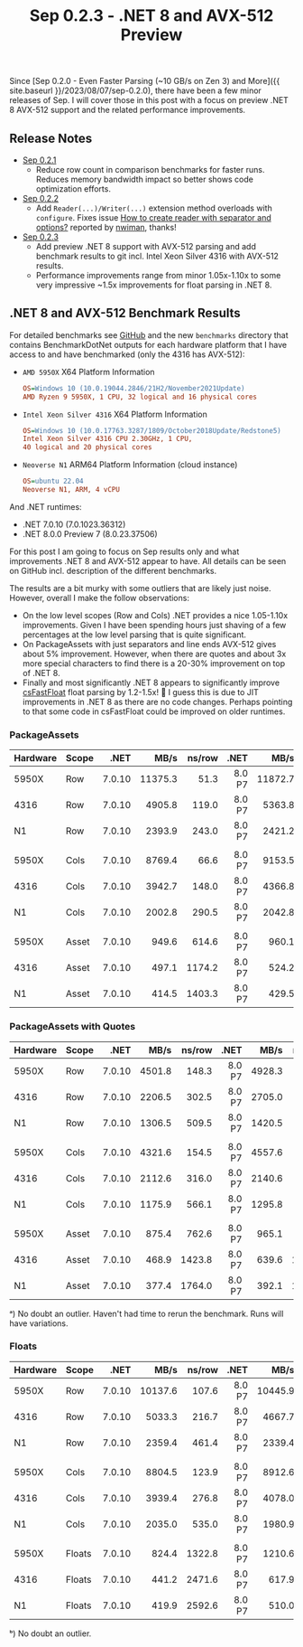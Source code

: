 ﻿---
layout: post
title: Sep 0.2.3 - .NET 8 and AVX-512 Preview
---

Since [Sep 0.2.0 - Even Faster Parsing (~10 GB/s on Zen 3) and More]({{
site.baseurl }}/2023/08/07/sep-0.2.0), there have been a few minor releases of
Sep. I will cover those in this post with a focus on preview .NET 8 AVX-512
support and the related performance improvements.

## Release Notes

 * [Sep 0.2.1](https://github.com/nietras/Sep/releases/tag/v0.2.1)
   * Reduce row count in comparison benchmarks for faster runs. Reduces memory
     bandwidth impact so better shows code optimization efforts.
 * [Sep 0.2.2](https://github.com/nietras/Sep/releases/tag/v0.2.2)
   * Add `Reader(...)/Writer(...)` extension method overloads with `configure`.
     Fixes issue [How to create reader with separator and
     options?](https://github.com/nietras/Sep/issues/20) reported by
     [nwiman](https://github.com/nwiman), thanks!
 * [Sep 0.2.3](https://github.com/nietras/Sep/releases/tag/v0.2.3)
   * Add preview .NET 8 support with AVX-512 parsing and add benchmark results
     to git incl. Intel Xeon Silver 4316 with AVX-512 results.
   * Performance improvements range from minor 1.05x-1.10x to some very
     impressive ~1.5x improvements for float parsing in .NET 8.

## .NET 8 and AVX-512 Benchmark Results
For detailed benchmarks see [GitHub](https://github.com/nietras/Sep) and the new
`benchmarks` directory that contains BenchmarkDotNet outputs for each hardware
platform that I have access to and have benchmarked (only the 4316 has AVX-512):

* `AMD 5950X` X64 Platform Information
  ``` ini
  OS=Windows 10 (10.0.19044.2846/21H2/November2021Update)
  AMD Ryzen 9 5950X, 1 CPU, 32 logical and 16 physical cores
  ```
* `Intel Xeon Silver 4316` X64 Platform Information
  ``` ini
  OS=Windows 10 (10.0.17763.3287/1809/October2018Update/Redstone5)
  Intel Xeon Silver 4316 CPU 2.30GHz, 1 CPU, 
  40 logical and 20 physical cores
  ```
* `Neoverse N1` ARM64 Platform Information (cloud instance)
  ```ini
  OS=ubuntu 22.04
  Neoverse N1, ARM, 4 vCPU
  ```

And .NET runtimes:
 * .NET 7.0.10 (7.0.1023.36312)
 * .NET 8.0.0 Preview 7 (8.0.23.37506)

For this post I am going to focus on Sep results only and what improvements .NET
8 and AVX-512 appear to have. All details can be seen on GitHub incl.
description of the different benchmarks. 

The results are a bit murky with some outliers that are likely just noise.
However, overall I make the follow observations:

 * On the low level scopes (Row and Cols) .NET provides a nice 1.05-1.10x
   improvements. Given I have been spending hours just shaving of a few
   percentages at the low level parsing that is quite significant.
 * On PackageAssets with just separators and line ends AVX-512 gives about 5%
   improvement. However, when there are quotes and about 3x more special
   characters to find there is a 20-30% improvement on top of .NET 8.
 * Finally and most significantly .NET 8 appears to significantly improve
   [csFastFloat](https://github.com/CarlVerret/csFastFloat) float parsing by
   1.2-1.5x! 🚀 I guess this is due to JIT improvements in .NET 8 as there are no
   code changes. Perhaps pointing to that some code in csFastFloat could be
   improved on older runtimes.

### PackageAssets 

|  Hardware | Scope | .NET   |    MB/s | ns/row | .NET   |    MB/s | ns/row | Speedup |
|---------- |------ | ------:|--------:|-------:| ------:|--------:|-------:| -------:|
| 5950X     |   Row | 7.0.10 | 11375.3 |   51.3 | 8.0 P7 | 11872.7 |   49.2 |    1.04 |
| 4316      |   Row | 7.0.10 |  4905.8 |  119.0 | 8.0 P7 |  5363.8 |  108.8 |    1.09 |
| N1        |   Row | 7.0.10 |  2393.9 |  243.0 | 8.0 P7 |  2421.2 |  240.3 |    1.01 |
|           |       |        |         |        |        |         |        |         |
| 5950X     |  Cols | 7.0.10 |  8769.4 |   66.6 | 8.0 P7 |  9153.5 |   63.8 |    1.04 |
| 4316      |  Cols | 7.0.10 |  3942.7 |  148.0 | 8.0 P7 |  4366.8 |  133.7 |    1.11 |
| N1        |  Cols | 7.0.10 |  2002.8 |  290.5 | 8.0 P7 |  2042.8 |  284.8 |    1.02 |
|           |       |        |         |        |        |         |        |         |
| 5950X     | Asset | 7.0.10 |   949.6 |  614.6 | 8.0 P7 |   960.1 |  607.9 |    1.01 |
| 4316      | Asset | 7.0.10 |   497.1 | 1174.2 | 8.0 P7 |   524.2 | 1113.4 |    1.05 |
| N1        | Asset | 7.0.10 |   414.5 | 1403.3 | 8.0 P7 |   429.5 | 1354.3 |    1.04 |

### PackageAssets with Quotes

|  Hardware | Scope | .NET   |    MB/s | ns/row | .NET   |    MB/s | ns/row | Speedup |
|---------- |------ | ------:|--------:|-------:| ------:|--------:|-------:| -------:|
| 5950X     |   Row | 7.0.10 |  4501.8 |  148.3 | 8.0 P7 |  4928.3 |  135.5 |    1.09 |
| 4316      |   Row | 7.0.10 |  2206.5 |  302.5 | 8.0 P7 |  2705.0 |  246.8 |    1.23 |
| N1        |   Row | 7.0.10 |  1306.5 |  509.5 | 8.0 P7 |  1420.5 |  468.6 |    1.09 |
|           |       |        |         |        |        |         |        |         |
| 5950X     |  Cols | 7.0.10 |  4321.6 |  154.5 | 8.0 P7 |  4557.6 |  146.5 |    1.05 |
| 4316      |  Cols | 7.0.10 |  2112.6 |  316.0 | 8.0 P7 |  2140.6 |  311.8 |   ᵃ1.01 |
| N1        |  Cols | 7.0.10 |  1175.9 |  566.1 | 8.0 P7 |  1295.8 |  513.7 |    1.10 |
|           |       |        |         |        |        |         |        |         |
| 5950X     | Asset | 7.0.10 |   875.4 |  762.6 | 8.0 P7 |   965.1 |  691.7 |    1.10 |
| 4316      | Asset | 7.0.10 |   468.9 | 1423.8 | 8.0 P7 |   639.6 | 1043.7 |    1.36 |
| N1        | Asset | 7.0.10 |   377.4 | 1764.0 | 8.0 P7 |   392.1 | 1697.7 |    1.04 |

ᵃ) No doubt an outlier. Haven't had time to rerun the benchmark. Runs will have
variations.

### Floats

| Hardware |  Scope | .NET   |    MB/s | ns/row | .NET   |    MB/s | ns/row | Speedup |
|----------|------- | ------:|--------:|-------:| ------:|--------:|-------:| -------:|
| 5950X    |    Row | 7.0.10 | 10137.6 |  107.6 | 8.0 P7 | 10445.9 |  104.4 |    1.03 |
| 4316     |    Row | 7.0.10 |  5033.3 |  216.7 | 8.0 P7 |  4667.7 |  233.6 |   ᵇ0.93 |
| N1       |    Row | 7.0.10 |  2359.4 |  461.4 | 8.0 P7 |  2339.4 |  465.3 |    0.99 |
|          |        |        |         |        |        |         |        |         |
| 5950X    |   Cols | 7.0.10 |  8804.5 |  123.9 | 8.0 P7 |  8912.6 |  122.4 |    1.01 |
| 4316     |   Cols | 7.0.10 |  3939.4 |  276.8 | 8.0 P7 |  4078.0 |  267.4 |    1.04 |
| N1       |   Cols | 7.0.10 |  2035.0 |  535.0 | 8.0 P7 |  1980.9 |  549.6 |    0.97 |
|          |        |        |         |        |        |         |        |         |
| 5950X    | Floats | 7.0.10 |   824.4 | 1322.8 | 8.0 P7 |  1210.6 |  900.8 |    1.47 |
| 4316     | Floats | 7.0.10 |   441.2 | 2471.6 | 8.0 P7 |   617.9 | 1764.9 |    1.40 |
| N1       | Floats | 7.0.10 |   419.9 | 2592.6 | 8.0 P7 |   510.0 | 2134.7 |    1.21 |

ᵇ) No doubt an outlier.











